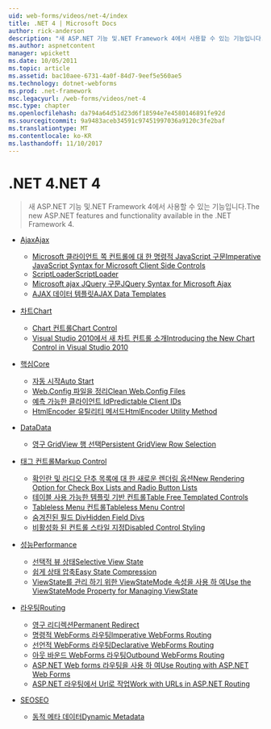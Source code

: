 ```yaml
---
uid: web-forms/videos/net-4/index
title: .NET 4 | Microsoft Docs
author: rick-anderson
description: "새 ASP.NET 기능 및.NET Framework 4에서 사용할 수 있는 기능입니다."
ms.author: aspnetcontent
manager: wpickett
ms.date: 10/05/2011
ms.topic: article
ms.assetid: bac10aee-6731-4a0f-84d7-9eef5e560ae5
ms.technology: dotnet-webforms
ms.prod: .net-framework
msc.legacyurl: /web-forms/videos/net-4
msc.type: chapter
ms.openlocfilehash: da794a64d51d23d6f18594e7e4580146891fe92d
ms.sourcegitcommit: 9a9483aceb34591c97451997036a9120c3fe2baf
ms.translationtype: MT
ms.contentlocale: ko-KR
ms.lasthandoff: 11/10/2017
---
```

<a name="net-4"></a><span data-ttu-id="ec5f3-103">.NET 4</span><span class="sxs-lookup"><span data-stu-id="ec5f3-103">.NET 4</span></span>
====================
> <span data-ttu-id="ec5f3-104">새 ASP.NET 기능 및.NET Framework 4에서 사용할 수 있는 기능입니다.</span><span class="sxs-lookup"><span data-stu-id="ec5f3-104">The new ASP.NET features and functionality available in the .NET Framework 4.</span></span>


- [<span data-ttu-id="ec5f3-105">Ajax</span><span class="sxs-lookup"><span data-stu-id="ec5f3-105">Ajax</span></span>](ajax/index.md)

    - [<span data-ttu-id="ec5f3-106">Microsoft 클라이언트 쪽 컨트롤에 대 한 명령적 JavaScript 구문</span><span class="sxs-lookup"><span data-stu-id="ec5f3-106">Imperative JavaScript Syntax for Microsoft Client Side Controls</span></span>](ajax/aspnet-4-quick-hit-imperative-javascript-syntax-for-microsoft-client-side-controls.md)
    - [<span data-ttu-id="ec5f3-107">ScriptLoader</span><span class="sxs-lookup"><span data-stu-id="ec5f3-107">ScriptLoader</span></span>](ajax/aspnet-4-quick-hit-the-scriptloader.md)
    - [<span data-ttu-id="ec5f3-108">Microsoft ajax JQuery 구문</span><span class="sxs-lookup"><span data-stu-id="ec5f3-108">JQuery Syntax for Microsoft Ajax</span></span>](ajax/aspnet-4-quick-hit-jquery-syntax-for-microsoft-ajax.md)
    - [<span data-ttu-id="ec5f3-109">AJAX 데이터 템플릿</span><span class="sxs-lookup"><span data-stu-id="ec5f3-109">AJAX Data Templates</span></span>](ajax/aspnet-4-quick-hit-ajax-data-templates.md)
- [<span data-ttu-id="ec5f3-110">차트</span><span class="sxs-lookup"><span data-stu-id="ec5f3-110">Chart</span></span>](chart/index.md)

    - [<span data-ttu-id="ec5f3-111">Chart 컨트롤</span><span class="sxs-lookup"><span data-stu-id="ec5f3-111">Chart Control</span></span>](chart/aspnet-4-quick-hit-chart-control.md)
    - [<span data-ttu-id="ec5f3-112">Visual Studio 2010에서 새 차트 컨트롤 소개</span><span class="sxs-lookup"><span data-stu-id="ec5f3-112">Introducing the New Chart Control in Visual Studio 2010</span></span>](chart/aspnet-4-how-do-i-introducing-the-new-chart-control-in-visual-studio-2010.md)
- [<span data-ttu-id="ec5f3-113">핵심</span><span class="sxs-lookup"><span data-stu-id="ec5f3-113">Core</span></span>](core/index.md)

    - [<span data-ttu-id="ec5f3-114">자동 시작</span><span class="sxs-lookup"><span data-stu-id="ec5f3-114">Auto Start</span></span>](core/aspnet-4-quick-hit-auto-start.md)
    - [<span data-ttu-id="ec5f3-115">Web.Config 파일을 정리</span><span class="sxs-lookup"><span data-stu-id="ec5f3-115">Clean Web.Config Files</span></span>](core/aspnet-4-quick-hit-clean-webconfig-files.md)
    - [<span data-ttu-id="ec5f3-116">예측 가능한 클라이언트 Id</span><span class="sxs-lookup"><span data-stu-id="ec5f3-116">Predictable Client IDs</span></span>](core/aspnet-4-quick-hit-predictable-client-ids.md)
    - [<span data-ttu-id="ec5f3-117">HtmlEncoder 유틸리티 메서드</span><span class="sxs-lookup"><span data-stu-id="ec5f3-117">HtmlEncoder Utility Method</span></span>](core/aspnet-4-quick-hit-the-htmlencoder-utility-method.md)
- [<span data-ttu-id="ec5f3-118">Data</span><span class="sxs-lookup"><span data-stu-id="ec5f3-118">Data</span></span>](data/index.md)

    - [<span data-ttu-id="ec5f3-119">영구 GridView 행 선택</span><span class="sxs-lookup"><span data-stu-id="ec5f3-119">Persistent GridView Row Selection</span></span>](data/aspnet-4-quick-hit-persistent-gridview-row-selection.md)
- [<span data-ttu-id="ec5f3-120">태그 컨트롤</span><span class="sxs-lookup"><span data-stu-id="ec5f3-120">Markup Control</span></span>](markup-control/index.md)

    - [<span data-ttu-id="ec5f3-121">확인란 및 라디오 단추 목록에 대 한 새로운 렌더링 옵션</span><span class="sxs-lookup"><span data-stu-id="ec5f3-121">New Rendering Option for Check Box Lists and Radio Button Lists</span></span>](markup-control/aspnet-4-quick-hit-new-rendering-option-for-check-box-lists-and-radio-button-lists.md)
    - [<span data-ttu-id="ec5f3-122">테이블 사용 가능한 템플릿 기반 컨트롤</span><span class="sxs-lookup"><span data-stu-id="ec5f3-122">Table Free Templated Controls</span></span>](markup-control/aspnet-4-quick-hit-table-free-templated-controls.md)
    - [<span data-ttu-id="ec5f3-123">Tableless Menu 컨트롤</span><span class="sxs-lookup"><span data-stu-id="ec5f3-123">Tableless Menu Control</span></span>](markup-control/aspnet-4-quick-hit-tableless-menu-control.md)
    - [<span data-ttu-id="ec5f3-124">숨겨진된 필드 Div</span><span class="sxs-lookup"><span data-stu-id="ec5f3-124">Hidden Field Divs</span></span>](markup-control/aspnet-4-quick-hit-hidden-field-divs.md)
    - [<span data-ttu-id="ec5f3-125">비활성화 된 컨트롤 스타일 지정</span><span class="sxs-lookup"><span data-stu-id="ec5f3-125">Disabled Control Styling</span></span>](markup-control/aspnet-4-quick-hit-disabled-control-styling.md)
- [<span data-ttu-id="ec5f3-126">성능</span><span class="sxs-lookup"><span data-stu-id="ec5f3-126">Performance</span></span>](performance/index.md)

    - [<span data-ttu-id="ec5f3-127">선택적 뷰 상태</span><span class="sxs-lookup"><span data-stu-id="ec5f3-127">Selective View State</span></span>](performance/aspnet-4-quick-hit-selective-view-state.md)
    - [<span data-ttu-id="ec5f3-128">쉽게 상태 압축</span><span class="sxs-lookup"><span data-stu-id="ec5f3-128">Easy State Compression</span></span>](performance/aspnet-4-quick-hit-easy-state-compression.md)
    - [<span data-ttu-id="ec5f3-129">ViewState를 관리 하기 위한 ViewStateMode 속성을 사용 하 여</span><span class="sxs-lookup"><span data-stu-id="ec5f3-129">Use the ViewStateMode Property for Managing ViewState</span></span>](performance/how-do-i-use-the-viewstatemode-property-for-managing-viewstate.md)
- [<span data-ttu-id="ec5f3-130">라우팅</span><span class="sxs-lookup"><span data-stu-id="ec5f3-130">Routing</span></span>](routing/index.md)

    - [<span data-ttu-id="ec5f3-131">영구 리디렉션</span><span class="sxs-lookup"><span data-stu-id="ec5f3-131">Permanent Redirect</span></span>](routing/aspnet-4-quick-hit-permanent-redirect.md)
    - [<span data-ttu-id="ec5f3-132">명령적 WebForms 라우팅</span><span class="sxs-lookup"><span data-stu-id="ec5f3-132">Imperative WebForms Routing</span></span>](routing/aspnet-4-quick-hit-imperative-webforms-routing.md)
    - [<span data-ttu-id="ec5f3-133">선언적 WebForms 라우팅</span><span class="sxs-lookup"><span data-stu-id="ec5f3-133">Declarative WebForms Routing</span></span>](routing/aspnet-4-quick-hit-declarative-webforms-routing.md)
    - [<span data-ttu-id="ec5f3-134">아웃 바운드 WebForms 라우팅</span><span class="sxs-lookup"><span data-stu-id="ec5f3-134">Outbound WebForms Routing</span></span>](routing/aspnet-4-quick-hit-outbound-webforms-routing.md)
    - [<span data-ttu-id="ec5f3-135">ASP.NET Web forms 라우팅을 사용 하 여</span><span class="sxs-lookup"><span data-stu-id="ec5f3-135">Use Routing with ASP.NET Web Forms</span></span>](routing/how-do-i-use-routing-with-aspnet-web-forms.md)
    - [<span data-ttu-id="ec5f3-136">ASP.NET 라우팅에서 Url로 작업</span><span class="sxs-lookup"><span data-stu-id="ec5f3-136">Work with URLs in ASP.NET Routing</span></span>](routing/how-do-i-work-with-urls-in-aspnet-routing.md)
- [<span data-ttu-id="ec5f3-137">SEO</span><span class="sxs-lookup"><span data-stu-id="ec5f3-137">SEO</span></span>](seo/index.md)

    - [<span data-ttu-id="ec5f3-138">동적 메타 데이터</span><span class="sxs-lookup"><span data-stu-id="ec5f3-138">Dynamic Metadata</span></span>](seo/aspnet-4-quick-hit-dynamic-metadata.md)
